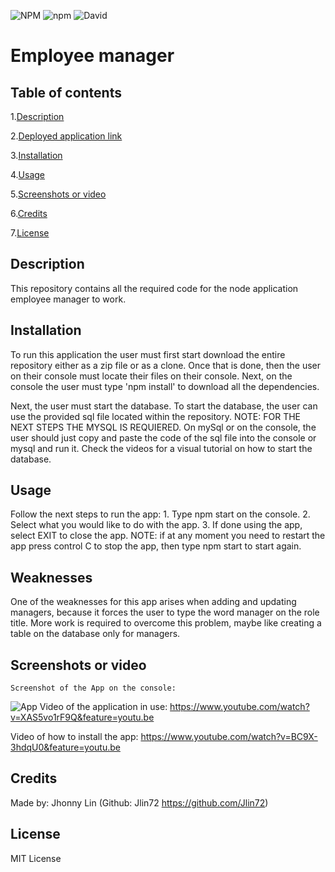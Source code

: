 ![NPM](https://img.shields.io/npm/l/express) ![npm](https://img.shields.io/npm/v/npm) ![David](https://img.shields.io/david/expressjs/express)

# Employee manager
## Table of contents
  1.[Description](#Description)

  2.[Deployed application link](#Deployed-application-link)

  3.[Installation](#Installation)

  4.[Usage](#Usage)

  5.[Screenshots or video](#Screenshots-or-video)

  6.[Credits](#Credits)

  7.[License](#License)
## Description 
  This repository contains all the required code for the node application employee manager to work.
## Installation
  To run this application the user must first start download the entire repository either as a zip file or as a clone. Once that is done, then the user on their console must locate their files on their console. Next, on the console the user must type 'npm install' to download all the dependencies.

  Next, the user must start the database. To start the database, the user can use the provided sql file located within the repository. NOTE: FOR THE NEXT STEPS THE MYSQL IS REQUIERED. On mySql or on the console, the user should just copy and paste the code of the sql file into the console or mysql and run it. Check the videos for a visual tutorial on how to start the database.
## Usage
  Follow the next steps to run the app:
    1. Type npm start on the console.
    2. Select what you would like to do with the app.
    3. If done using the app, select EXIT to close the app.
    NOTE: if at any moment you need to restart the app press control C to stop the app, then type npm start to start again.
## Weaknesses
  One of the weaknesses for this app arises when adding and updating managers, because it forces the user to type the word manager on the role title. More work is required to overcome this problem, maybe like creating a table on the database only for managers.
## Screenshots or video
    Screenshot of the App on the console:
  ![App](https://i.imgur.com/E0BpFIF.png)
  Video of the application in use: https://www.youtube.com/watch?v=XAS5vo1rF9Q&feature=youtu.be
  
  Video of how to install the app: https://www.youtube.com/watch?v=BC9X-3hdqU0&feature=youtu.be
## Credits
  Made by: Jhonny Lin (Github: Jlin72 https://github.com/Jlin72)
## License
  MIT License